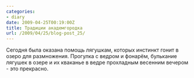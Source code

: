 ```yaml
---
categories:
- diary
date: 2009-04-25T00:19:00Z
title: Традиции академгородка
url: /2009/04/25/blog-post_25/
---
```


Сегодня была оказана помощь лягушкам, которых инстинкт гонит в озеро для размножения. Прогулка с ведром и фонарём, булькание лягушек в озере и их кваканье в ведре прохладным весенним вечером - это прекрасно.
